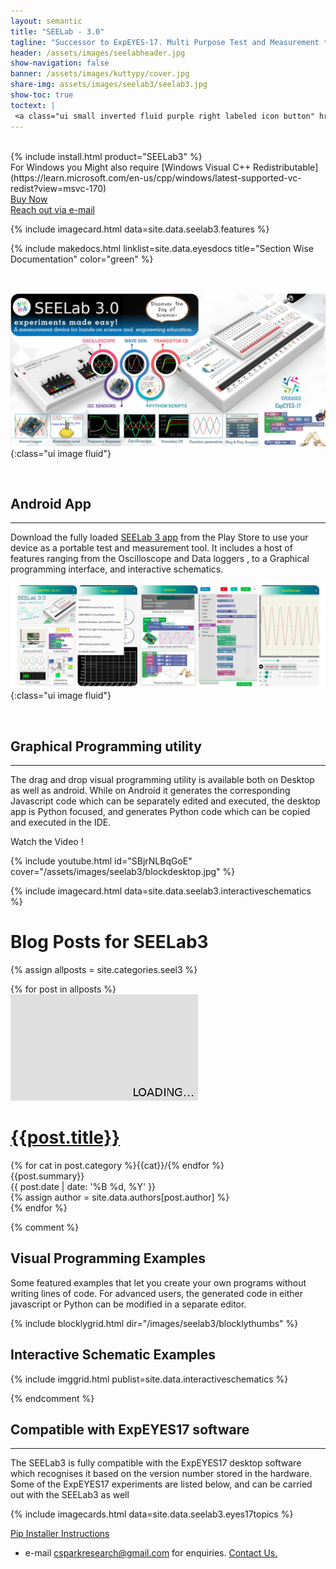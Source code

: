 ```yaml
---
layout: semantic
title: "SEELab - 3.0"
tagline: "Successor to ExpEYES-17. Multi Purpose Test and Measurement tool"
header: /assets/images/seelabheader.jpg
show-navigation: false
banner: /assets/images/kuttypy/cover.jpg
share-img: assets/images/seelab3/seelab3.jpg
show-toc: true
toctext: |
 <a class="ui small inverted fluid purple right labeled icon button" href="blog"><i class="right arrow icon"></i>Blog</a>
---
```


<br>
{% include install.html product="SEELab3"  %}
<br>
For Windows you Might also require [Windows Visual C++ Redistributable](https://learn.microsoft.com/en-us/cpp/windows/latest-supported-vc-redist?view=msvc-170)

<br>
<div class="ui fluid container">
<a class="ui fluid blue animated fade button" href="/contact.html" target="_blank">
	<div class="visible content" >
	<i class="ui cart icon"></i>
	Buy Now
	</div>
	<div class="hidden content">Reach out via e-mail</div>
</a>
</div>


{% include imagecard.html data=site.data.seelab3.features %}

{% include makedocs.html linklist=site.data.eyesdocs title="Section Wise Documentation"   color="green" %}


<br>

![](/assets/images/seelab3/header.jpg){:class="ui image fluid"}

<br>


## Android App
---

Download the fully loaded [SEELab 3 app](https://play.google.com/store/apps/details?id=com.cspark.research.eyes17) from the Play Store to use your device as a portable test and measurement tool. It includes a host of features
ranging from the Oscilloscope and Data loggers , to a Graphical programming interface, and interactive schematics. 

![](/assets/images/seelab3/androidapp.jpg){:class="ui image fluid"}

<br>

## Graphical Programming utility
---

The drag and drop visual programming utility is available both on Desktop as well as android. While on Android it generates the corresponding Javascript code which can be separately edited and executed, the desktop app is Python focused, and generates Python code which can be copied and executed in the IDE.


Watch the Video !

{% include youtube.html id="SBjrNLBqGoE" cover="/assets/images/seelab3/blockdesktop.jpg" %}


{% include imagecard.html data=site.data.seelab3.interactiveschematics %}



# Blog Posts for SEELab3

{% assign allposts = site.categories.seel3 %}

<div class="ui clearing hidden divider"></div>	
<div class="ui container">
	<div class="ui relaxed divided items">
	{% for post in allposts %}
	<div class="item link">
	  <a class="ui medium image raised red segment" href="{{post.url}}">
		<img src="/assets/images/300x170.png" class="ui image lazy" data-src="{{ post.cover }}">
	  </a>
	  <div class="content">
		<h1 class="ui header small" id="{{post.title}}"><a href="{{post.url}}" class="ui dividing header teal"><i class="settings icon"></i>{{post.title}}</a></h1>
		<div class="meta">
			    {% for cat in post.category %}<a>{{cat}}/</a>{% endfor %}
		</div>
		<div class="description">
		  {{post.summary}}
		</div>
		<div class="extra">
		  <div>{{ post.date | date: '%B %d, %Y' }}</div>
			{% assign author = site.data.authors[post.author] %}
			<!--
			<a class="ui basic image large label right floated">
			  <img src="{{author.photo}}">
			  {{author.name}}
			</a>
			-->
		</div>
	  </div>
	</div>
	<div class="ui clearing hidden divider"></div>	
	{% endfor %}
	</div>
</div>

{% comment %}
## Visual Programming Examples

Some featured examples that let you create your own programs without writing lines of code. For advanced users, the generated code in either javascript
or Python can be modified in a separate editor.

{% include blocklygrid.html dir="/images/seelab3/blocklythumbs"  %}


## Interactive Schematic Examples

{% include imggrid.html publist=site.data.interactiveschematics  %}

{% endcomment %}

## Compatible with ExpEYES17 software
---

The SEELab3 is fully compatible with the ExpEYES17 desktop software which recognises it based on the version number stored in the hardware.
Some of the ExpEYES17 experiments are listed below, and can be carried out with the SEELab3 as well

{% include imagecards.html data=site.data.seelab3.eyes17topics %}



<a class="ui basic primary button" style="width:300px" href = "/installers/install-via-pip.html" target="_blank"><i class="ui download icon"></i> Pip Installer Instructions</a> 


* e-mail csparkresearch@gmail.com for enquiries. [Contact Us.](contact)
